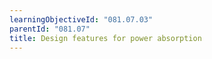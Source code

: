 ```yaml
---
learningObjectiveId: "081.07.03"
parentId: "081.07"
title: Design features for power absorption
---
```

